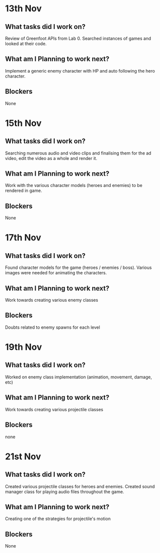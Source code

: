 # 13th Nov

## What tasks did I work on?
Review of Greenfoot APIs from Lab 0. Searched instances of games and looked at their code.

## What am I Planning to work next?
Implement a generic enemy character with HP and auto following the hero character.

## Blockers
None


# 15th Nov

## What tasks did I work on?
Searching numerous audio and video clips and finalising them for the ad video, edit the video as a whole and render it.

## What am I Planning to work next?
Work with the various character models (heroes and enemies) to be rendered in game.

## Blockers
None 

# 17th Nov

## What tasks did I work on?
Found character models for the game (heroes / enemies / boss). Various images were needed for animating the characters.

## What am I Planning to work next?
Work towards creating various enemy classes

## Blockers
Doubts related to enemy spawns for each level 


# 19th Nov

## What tasks did I work on?
Worked on enemy class implementation (animation, movement, damage, etc)

## What am I Planning to work next?
Work towards creating various projectile classes

## Blockers
none



# 21st Nov

## What tasks did I work on?
Created various projectile classes for heroes and enemies. Created sound manager class for playing audio files throughout the game.

## What am I Planning to work next?
Creating one of the strategies for projectile's motion

## Blockers
None
